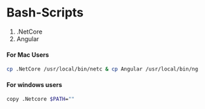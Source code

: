 # Bash-Scripts
1. .NetCore
2. Angular

#### For Mac Users
```sh
cp .NetCore /usr/local/bin/netc & cp Angular /usr/local/bin/ng
```

#### For windows users
```sh
copy .Netcore $PATH=""
```
